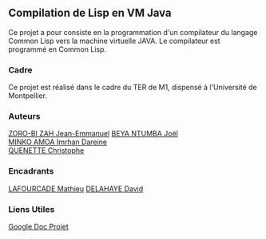## Compilation de Lisp en VM Java

Ce projet a pour consiste en la programmation d'un compilateur du langage Common Lisp
vers la machine virtuelle JAVA.
Le compilateur est programmé en Common Lisp.

### Cadre

Ce projet est réalisé dans le cadre du TER de M1, dispensé à l'Université de Montpellier.

### Auteurs

[ZORO-BI ZAH Jean-Emmanuel](zah.zoro-bi@etu.umontpellier.fr)
[BEYA NTUMBA Joël](joel.beya-ntumba@etu.ummontpellier.fr)  
[MINKO AMOA Imrhan Dareine](imrhan-dareine.minko-amoa@etu.umontpellier.fr)  
[QUENETTE Christophe](christophe.quenette@etu.umontpellier.fr)

### Encadrants

[LAFOURCADE Mathieu](mathieu.lafourcade@lirmm.fr)
[DELAHAYE David](David.Delahaye@lirmm.fr)


### Liens Utiles

[Google Doc Projet](https://docs.google.com/document/d/1kOjWi5DOmbyKnuwPue7QjgfOOr05JY5dL9qbhThXrFs)  
